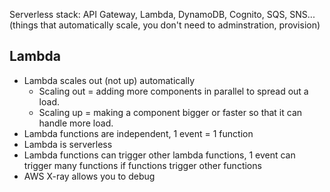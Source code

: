 Serverless stack: API Gateway, Lambda, DynamoDB, Cognito, SQS, SNS... (things that automatically scale, you don't need to adminstration, provision)

## Lambda

- Lambda scales out (not up) automatically
  - Scaling out = adding more components in parallel to spread out a load.
  - Scaling up = making a component bigger or faster so that it can handle more load.
- Lambda functions are independent, 1 event = 1 function
- Lambda is serverless
- Lambda functions can trigger other lambda functions, 1 event can trigger many functions if functions trigger other functions
- AWS X-ray allows you to debug
